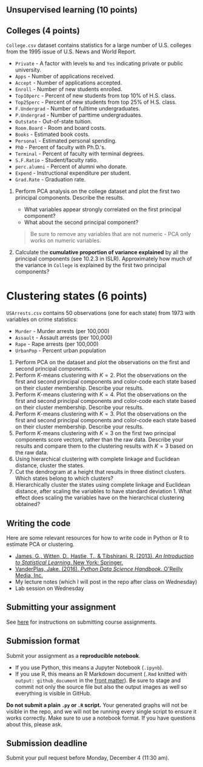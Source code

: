 ## Unsupervised learning (10 points)

## Colleges (4 points)

`College.csv` dataset contains statistics for a large number of U.S. colleges from the 1995 issue of U.S. News and World Report.

* `Private` - A factor with levels `No` and `Yes` indicating private or public university.
* `Apps` - Number of applications received.
* `Accept` - Number of applications accepted.
* `Enroll` - Number of new students enrolled.
* `Top10perc` - Percent of new students from top 10% of H.S. class.
* `Top25perc` - Percent of new students from top 25% of H.S. class.
* `F.Undergrad` - Number of fulltime undergraduates.
* `P.Undergrad` - Number of parttime undergraduates.
* `Outstate` - Out-of-state tuition.
* `Room.Board` - Room and board costs.
* `Books` - Estimated book costs.
* `Personal` - Estimated personal spending.
* `PhD` - Percent of faculty with Ph.D.'s.
* `Terminal` - Percent of faculty with terminal degrees.
* `S.F.Ratio` - Student/faculty ratio.
* `perc.alumni` - Percent of alumni who donate.
* `Expend` - Instructional expenditure per student.
* `Grad.Rate` - Graduation rate.

1. Perform PCA analysis on the college dataset and plot the first two principal components. Describe the results.
    * What variables appear strongly correlated on the first principal component?
    * What about the second principal component?
    
    > Be sure to remove any variables that are not numeric - PCA only works on numeric variables.
    
1. Calculate the **cumulative proportion of variance explained** by all the principal components (see 10.2.3 in ISLR). Approximately how much of the variance in `College` is explained by the first two principal components?

# Clustering states (6 points)

`USArrests.csv` contains 50 observations (one for each state) from 1973 with variables on crime statistics:

* `Murder` - Murder arrests (per 100,000)
* `Assault` - Assault arrests (per 100,000)
* `Rape` - Rape arrests (per 100,000)
* `UrbanPop` - Percent urban population

1. Perform PCA on the dataset and plot the observations on the first and second principal components.
1. Perform $K$-means clustering with $K=2$. Plot the observations on the first and second principal components and color-code each state based on their cluster membership. Describe your results.
1. Perform $K$-means clustering with $K=4$. Plot the observations on the first and second principal components and color-code each state based on their cluster membership. Describe your results.
1. Perform $K$-means clustering with $K=3$. Plot the observations on the first and second principal components and color-code each state based on their cluster membership. Describe your results.
1. Perform $K$-means clustering with $K=3$ on the first two principal components score vectors, rather than the raw data. Describe your results and compare them to the clustering results with $K=3$ based on the raw data.
1. Using hierarchical clustering with complete linkage and Euclidean distance, cluster the states.
1. Cut the dendrogram at a height that results in three distinct clusters. Which states belong to which clusters?
1. Hierarchically cluster the states using complete linkage and Euclidean distance, after scaling the variables to have standard deviation $1$. What effect does scaling the variables have on the hierarchical clustering obtained?

## Writing the code

Here are some relevant resources for how to write code in Python or R to estimate PCA or clustering.

* [James, G., Witten, D., Hastie, T., & Tibshirani, R. (2013). *An Introduction to Statistical Learning*. New York: Springer.](http://link.springer.com.proxy.uchicago.edu/book/10.1007%2F978-1-4614-7138-7)
* [VanderPlas, Jake. (2016). *Python Data Science Handbook*. O'Reilly Media, Inc.](http://proquestcombo.safaribooksonline.com.proxy.uchicago.edu/book/programming/python/9781491912126)
* My lecture notes (which I will post in the repo after class on Wednesday)
* Lab session on Wednesday

## Submitting your assignment

See [here](../students/) for instructions on submitting course assignments.

## Submission format

Submit your assignment as a **reproducible notebook**.

* If you use Python, this means a Jupyter Notebook (`.ipynb`).
* If you use R, this means an R Markdown document (`.Rmd` knitted with `output: github_document` in the [front matter](http://rmarkdown.rstudio.com/markdown_document_format.html)). Be sure to stage and commit not only the source file but also the output images as well so everything is visible in GitHub.

**Do not submit a plain `.py` or `.R` script.** Your generated graphs will not be visible in the repo, and we will not be running every single script to ensure it works correctly. Make sure to use a notebook format. If you have questions about this, please ask.

## Submission deadline

Submit your pull request before Monday, December 4 (11:30 am).
